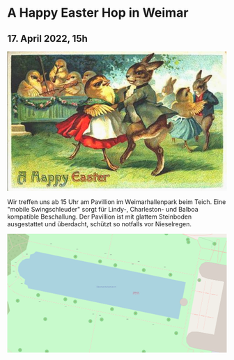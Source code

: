# **A Happy Easter Hop** in Weimar
## 17. April 2022, 15h
![](dance.jpg)

Wir treffen uns ab 15 Uhr am Pavillion im Weimarhallenpark beim Teich. Eine "mobile Swingschleuder" sorgt für Lindy-, Charleston- und Balboa kompatible Beschallung. Der Pavillion ist mit glattem Steinboden ausgestattet und überdacht, schützt so notfalls vor Nieselregen.

[![Pavillion im Weimarhallenpark](map.svg)](https://www.openstreetmap.org/?mlat=50.98378&mlon=11.32429#map=19/50.98378/11.32429)
